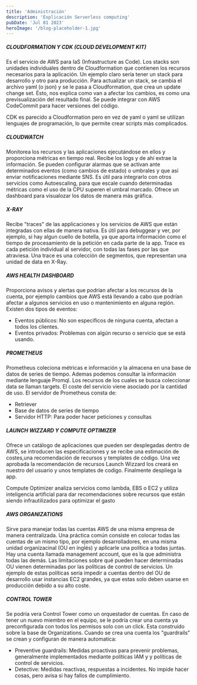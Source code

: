 ```yaml
---
title: 'Administración'
description: 'Explicación Serverless computing'
pubDate: 'Jul 01 2023'
heroImage: '/blog-placeholder-1.jpg'
---
```


##### CLOUDFORMATION Y CDK (CLOUD DEVELOPMENT KIT)
Es el servicio de AWS para IaS (Infrastructure as Code). Los stacks son unidades individuales dentro de Cloudformation que contienen los recursos necesarios para la aplicación. Un ejemplo claro sería tener un stack para desarrollo y otro para producción. Para actualizar un stack, se cambia el archivo yaml (o json) y se le pasa a Cloudformation, que crea un update change set. Ésto, nos explica como van a afectar los cambios, es como una previsualización del resultado final. Se puede integrar con AWS CodeCommit para hacer versiones del código.

CDK es parecido a Cloudformation pero en vez de yaml o yaml se utilizan lenguajes de programación, lo que permite crear scripts más complicados. 

##### CLOUDWATCH
Monitorea los recursos y las aplicaciones ejecutándose en ellos y proporciona métricas en tiempo real. Recibe los logs y de ahí extrae la información. Se pueden configurar alarmas que se activan ante determinados eventos (como cambios de estado) o umbrales y que así enviar notificaciones mediante SNS. Es útil para integrarlo con otros servicios como Autoescaling, para que escale cuando determinadas métricas como el uso de la CPU superen el umbral marcado. Ofrece un dashboard para visualozar los datos de manera más gráfica.

##### X-RAY
Recibe "traces" de las applicaciones y los servicios de AWS que están integradas con ellas de manera nativa. Es útil para debuggear y ver, por ejemplo, si hay algun cuello de botella, ya que aporta información como el tiempo de procesamiento de la petición en cada parte de la app. Trace es cada petición individual al servidor, con todas las fases por las que atraviesa. Una trace es una colección de segmentos, que representan una unidad de data en X-Ray.

##### AWS HEALTH DASHBOARD
Proporciona avisos y alertas que podrían afectar a los recursos de la cuenta, por ejemplo cambios que AWS está llevando a cabo que podrían afectar a algunos servicios en uso o mantenimiento en alguna región. Existen dos tipos de eventos:
- Eventos públicos: No son específicos de ninguna cuenta, afectan a todos los clientes.
- Eventos privados: Problemas con algún recurso o servicio que se está usando.

##### PROMETHEUS
Prometheus coleciona métricas e información y la almacena en una base de datos de series de tiempo. Ademas podemos consultar la información mediante lenguaje Promql. Los recursos de los cuales se busca coleccionar data se llaman targets. El coste del servicio viene asociado por la cantidad de uso. El servidor de Prometheus consta de:
- Retriever
- Base de datos de series de tiempo
- Servidor HTTP: Para poder hacer peticiones y consultas

##### LAUNCH WIZZARD Y COMPUTE OPTIMIZER
Ofrece un catálogo de aplicaciones que pueden ser desplegadas dentro de AWS, se introducen las especificaciones y se recibe una estimación de costes,una recomendación de recursos y templates de código. Una vez aprobada la recomendación de recursos Launch Wizzard los creará en nuestro del usuario y unos templates de codigo. Finalmente despliega la app.

Compute Optimizer analiza servicios como lambda, EBS o EC2 y utiliza inteligencia artificial para dar recomendaciones sobre recursos que están siendo infrautilizados para optimizar el gasto

##### AWS ORGANIZATIONS
Sirve para manejar todas las cuentas AWS de una misma empresa de manera centralizada. Una práctica común consiste en colocar todas las cuentas de un mismo tipo, por ejemplo desarrolladores, en una misma unidad organizacinal (OU en inglés) y aplicarle una política a todas juntas. Hay una cuenta llamada management account, que es la que administra todas las demás. Las limitaciones sobre qué pueden hacer determinadas OU vienen determinadas por las políticas de control de servicios. Un ejemplo de estas políticas sería impedir a cuentas dentro del OU de desarrollo usar instancias EC2 grandes, ya que estas solo deben usarse en producción debido a su alto coste.

##### CONTROL TOWER
Se podría vera Control Tower como un orquestador de cuentas. En caso de tener un nuevo miembro en el equipo, se le podría crear una cuenta ya preconfigurada con todos los permisos solo con un click. Esta construido sobre la base de Organizations. Cuando se crea una cuenta los "guardrails" se crean y configuran de manera automatica:
- Preventive guardrails: Medidas proactivas para prevenir problemas, generalmente implementados mediante políticas IAM y y políticas de control de servicios.
- Detective: Medidas reactivas, respuestas a incidentes. No impide hacer cosas, pero avisa si hay fallos de cumplimiento.